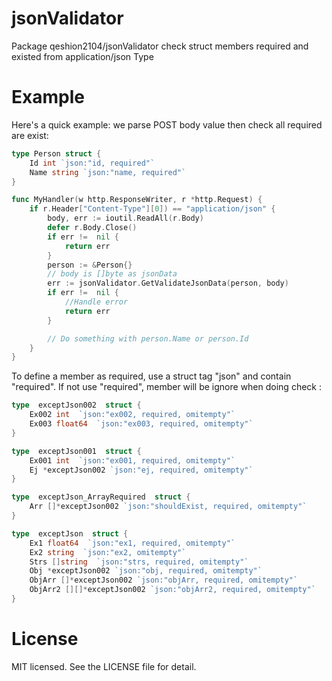 # jsonValidator
Package qeshion2104/jsonValidator check struct members required and existed from application/json Type

# Example

Here's a quick example: we parse POST body value then 
check all required are exist:

```go
type Person struct {
	Id int `json:"id, required"`
	Name string `json:"name, required"` 
}

func MyHandler(w http.ResponseWriter, r *http.Request) {
	if r.Header["Content-Type"][0]) == "application/json" {
		body, err := ioutil.ReadAll(r.Body)
		defer r.Body.Close()
		if err !=  nil {
			return err
		}
		person := &Person{}
		// body is []byte as jsonData
		err := jsonValidator.GetValidateJsonData(person, body)
		if err !=  nil {
			//Handle error
			return err
		}

    	// Do something with person.Name or person.Id
	}
}
```
To define a member as required, use a struct tag "json" and contain "required". If not use "required", member will be ignore when doing check :
```go
type  exceptJson002  struct {
	Ex002 int  `json:"ex002, required, omitempty"`
	Ex003 float64  `json:"ex003, required, omitempty"`
}

type  exceptJson001  struct {
	Ex001 int  `json:"ex001, required, omitempty"`
	Ej *exceptJson002 `json:"ej, required, omitempty"`
}

type  exceptJson_ArrayRequired  struct {
	Arr []*exceptJson002 `json:"shouldExist, required, omitempty"`
}

type  exceptJson  struct {
	Ex1 float64  `json:"ex1, required, omitempty"`
	Ex2 string  `json:"ex2, omitempty"`
	Strs []string  `json:"strs, required, omitempty"`
	Obj *exceptJson002 `json:"obj, required, omitempty"`
	ObjArr []*exceptJson002 `json:"objArr, required, omitempty"`
	ObjArr2 [][]*exceptJson002 `json:"objArr2, required, omitempty"`
}
```

# License

MIT licensed. See the LICENSE file for detail.
